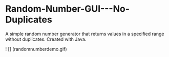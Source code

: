 # Random-Number-GUI---No-Duplicates
A simple random number generator that returns values in a specified range without duplicates. Created with Java.

! [] (randomnumberdemo.gif)
